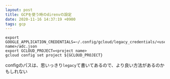 ```yaml
---
layout: post
title: GCPを使う時のdirenvの設定
date: 2020-11-16 14:37:19 +0900
tags: gcp
---
```



``` shell
export GOOGLE_APPLICATION_CREDENTIALS=~/.config/gcloud/legacy_credentials/<user name>/adc.json
export GCLOUD_PROJECT=<project name>
gcloud config set project ${GCLOUD_PROJECT}
```


configのパスは、思いっきり`legacy`て書いてあるので、より良い方法があるのかもしれない
